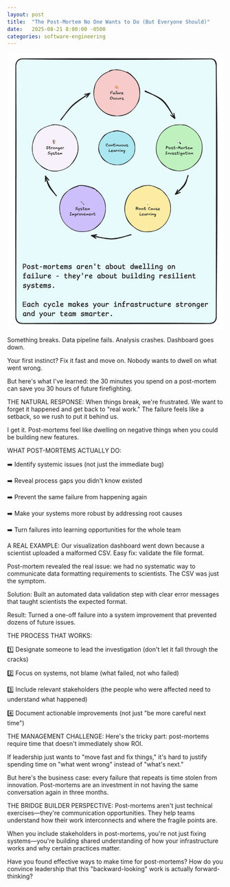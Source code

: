 ```yaml
---
layout: post
title:  "The Post-Mortem No One Wants to Do (But Everyone Should)"
date:   2025-08-21 8:00:00 -0500
categories: software-engineering
---
```


![Continuous Learning Cycle.](/assets/images/posts/2025-08-21-the-post-mortem-no-one-wants-to-do.png)

Something breaks. Data pipeline fails. Analysis crashes. Dashboard goes down.

Your first instinct? Fix it fast and move on. Nobody wants to dwell on what went wrong.

But here's what I've learned: the 30 minutes you spend on a post-mortem can save you 30 hours of future firefighting.

THE NATURAL RESPONSE: When things break, we're frustrated. We want to forget it happened and get back to "real work." The failure feels like a setback, so we rush to put it behind us.

I get it. Post-mortems feel like dwelling on negative things when you could be building new features.

WHAT POST-MORTEMS ACTUALLY DO:

➡️ Identify systemic issues (not just the immediate bug)

➡️ Reveal process gaps you didn't know existed

➡️ Prevent the same failure from happening again

➡️ Make your systems more robust by addressing root causes

➡️ Turn failures into learning opportunities for the whole team

A REAL EXAMPLE: Our visualization dashboard went down because a scientist uploaded a malformed CSV. Easy fix: validate the file format.

Post-mortem revealed the real issue: we had no systematic way to communicate data formatting requirements to scientists. The CSV was just the symptom.

Solution: Built an automated data validation step with clear error messages that taught scientists the expected format.

Result: Turned a one-off failure into a system improvement that prevented dozens of future issues.

THE PROCESS THAT WORKS:

1️⃣ Designate someone to lead the investigation (don't let it fall through the cracks)

2️⃣ Focus on systems, not blame (what failed, not who failed)

3️⃣ Include relevant stakeholders (the people who were affected need to understand what happened)

4️⃣ Document actionable improvements (not just "be more careful next time")

THE MANAGEMENT CHALLENGE: Here's the tricky part: post-mortems require time that doesn't immediately show ROI.

If leadership just wants to "move fast and fix things," it's hard to justify spending time on "what went wrong" instead of "what's next."

But here's the business case: every failure that repeats is time stolen from innovation. Post-mortems are an investment in not having the same conversation again in three months.

THE BRIDGE BUILDER PERSPECTIVE: Post-mortems aren't just technical exercises—they're communication opportunities. They help teams understand how their work interconnects and where the fragile points are.

When you include stakeholders in post-mortems, you're not just fixing systems—you're building shared understanding of how your infrastructure works and why certain practices matter.

Have you found effective ways to make time for post-mortems? How do you convince leadership that this "backward-looking" work is actually forward-thinking?